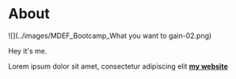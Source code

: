 # About

![](../images/MDEF_Bootcamp_What you want to gain-02.png)

Hey it's me. 

Lorem ipsum dolor sit amet, consectetur adipiscing elit **[my website](https://community.emergentfutures.io/courses/5566525/content)**
